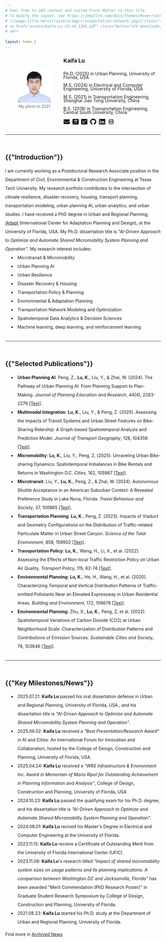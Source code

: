 ```yaml
---
# Feel free to add content and custom Front Matter to this file.
# To modify the layout, see https://jekyllrb.com/docs/themes/#overriding-theme-defaults
# ![image-title-here](/assets/Img/transportation-network.jpg){:class="img-responsive"}
# <a href="assets/Kaifa-Lu-CV-24_1203.pdf" class="button">CV download</a>
# <br>

layout: home_2
---
```


<div style="display: flex; align-items: center;">
  <figure style="text-align: center;">
    <img src="assets/Portrait_Kaifa.jpg" alt="Kaifa" style="width: 170px; margin-right: 12px; border-radius: 4px;">
    <figcaption style="font-size: 0.9em; color: #666;line-height: 1.5;">My photo in 2021</figcaption>
  </figure>
  <div>
    <span style="font-weight: bold;font-size: 1.25em;line-height: 2.5;">Kaifa Lu</span>
    <style>
      p {
        line-height: 0.85;
      }
    </style>
    <p>Ph.D. (2025) in Urban Planning, University of Florida, USA</p>
    <p>M.S. (2024) in Electrical and Computer Engineering, University of Florida, USA</p>
    <p>M.S. (2021) in Transportation Engineering, Shanghai Jiao Tong University, China</p>
    <p>B.S. (2018) in Transportation Engineering, Central South University, China</p>
    <a href="mailto:kaifa.lu@ufl.edu" style="text-decoration: none; color: inherit;">
    <img src="assets/envelope-solid.svg" alt="Email" class="icon" title="Email me" style="width: 20px; height: 20px; vertical-align: middle; margin-right: 5px;">
    </a>
    <a href="https://scholar.google.com/citations?hl=en&user=a8eAKS8AAAAJ" style="text-decoration: none; color: inherit;">
    <img src="assets/google-scholar-square.svg" alt="Google Scholar" class="icon" title="Visit Google Scholar" style="width: 20px; height: 20px; vertical-align: middle; margin-right: 5px;">
    </a>
    <a href="https://www.researchgate.net/profile/Lu-Kaifa" style="text-decoration: none; color: inherit;">
    <img src="assets/researchgate-square.svg" alt="ResearchGate" class="icon" title="Visit ResearchGate" style="width: 20px; height: 20px; vertical-align: middle; margin-right: 5px;">
    </a>
    <a href="https://github.com/kaifalu" style="text-decoration: none; color: inherit;">
    <img src="assets/github-brands-solid.svg" alt="Github" class="icon" title="Visit Github" style="width: 20px; height: 20px; vertical-align: middle; margin-right: 5px;">
    </a>
    <a href="https://www.linkedin.com/in/kaifa-lu-828676225/" style="text-decoration: none; color: inherit;">
    <img src="assets/linkedin-brands-solid.svg" alt="LinkedIn" class="icon" title="Visit linkedIn" style="width: 20px; height: 20px; vertical-align: middle; margin-right: 5px;">
    </a>
    <a href="assets/Kaifa-Lu-CV-24_1203.pdf" style="text-decoration: none; color: inherit;">
    <img src="assets/square-cv-svgrepo-com.svg" alt="Resume" class="resume-link" title="Download CV" style="width: 20px; height: 20px; vertical-align: middle; margin-right: 5px;">
    </a>
  </div>
</div>
<br>

-----------
<br>
<h2>{{"Introduction"}}</h2>
<style>
      p1 {
        line-height: 2;
      }
      li {
        padding-left: 40px;
        line-height: 2;
        text-indent: -20px;
      }
    </style>
<p1>I am currently working as a Postdoctoral Research Associate position in the Department of Civil, Environmental & Construction Engineering at Texas Tech University. My research portfolio contributes to the intersection of climate resilience, disaster recovery, housing, transport planning, transportation modeling, urban planning AI, urban analytics, and urban studies. I have received a PhD degree in Urban and Regional Planning, <a href="https://dcp.ufl.edu/iadapt/">iAdapt</a> (International Center for Adaptation Planning and Design), at the University of Florida, USA. My Ph.D. dissertation title is <i>"AI-Driven Approach to Optimize and Automate Shared Micromobility System Planning and Operation"</i>. My research interest includes:</p1>
<br>
<li>Microtransit & Micromobility</li>
<li>Urban Planning AI</li>
<li>Urban Resilience</li>
<li>Disaster Recovery & Housing</li>
<li>Transportation Policy & Planning</li>
<li>Environmental & Adaptation Planning</li>
<li>Transportation Network Modeling and Optimization</li>
<li>Spatiotemporal Data Analytics & Decision Sciences</li>
<li>Machine learning, deep learning, and reinforcement learning</li>
<br>

-----------
<br>
<h2>{{"Selected Publications"}}</h2>
<li><b>Urban Planning AI</b>: Peng, Z., <b>Lu, K.</b>, Liu, Y., & Zhai, W. (2024). The Pathway of Urban Planning AI: From Planning Support to Plan-Making. <em>Journal of Planning Education and Research</em>, 44(4), 2263-2279 <a href="https://doi.org/10.1177/0739456X231180568">[Text]</a>.</li>
<li><b>Multimodal Integration</b>: <b>Lu, K.</b>, Liu, Y., & Peng, Z. (2025). Assessing the Impacts of Transit Systems and Urban Street Features on Bike-Sharing Ridership: A Graph-based Spatiotemporal Analysis and Prediction Model. <em>Journal of Transport Geography</em>, 128, 104356 <a href="https://doi.org/10.1016/j.jtrangeo.2025.104356">[Text]</a>.</li>
<li><b>Micromobility</b>: <b>Lu, K.</b>, Liu, Y., Peng, Z. (2025). Unraveling Urban Bike-sharing Dynamics: Spatiotemporal Imbalances in Bike Rentals and Returns in Washington D.C. <em>Cities</em>, 162, 105967 <a href="https://doi.org/10.1016/j.cities.2025.105967">[Text]</a>.</li>
<li><b>Microtransit</b>: Liu, Y., <b>Lu, K.</b>, Peng, Z., & Zhai, W. (2024). Autonomous Shuttle Acceptance in an American Suburban Context: A Revealed Preference Study in Lake Nona, Florida. <em>Travel Behaviour and Society</em>, 37, 100865 <a href="https://doi.org/10.1016/j.tbs.2024.100865">[Text]</a>.</li>
<li><b>Transportation Planning</b>: <b>Lu, K.</b>, Peng, Z. (2023). Impacts of Viaduct and Geometry Configurations on the Distribution of Traffic-related Particulate Matter in Urban Street Canyon. <em>Science of the Total Environment</em>, 858, 159902 <a href="https://doi.org/10.1016/j.scitotenv.2022.159902">[Text]</a>.</li>
<li><b>Transportation Policy</b>: <b>Lu, K.</b>, Wang, H., Li, X., et al. (2022). Assessing the Effects of Non-local Traffic Restriction Policy on Urban Air Quality. <em>Transport Policy</em>, 115, 62-74 <a href="https://doi.org/10.1016/j.tranpol.2021.11.005">[Text]</a>.</li>
<li><b>Environmental Planning</b>: <b>Lu, K.</b>, He, H., Wang, H., et al. (2020). Characterizing Temporal and Vertical Distribution Patterns of Traffic-emitted Pollutants Near an Elevated Expressway in Urban Residential Areas. <em>Building and Environment</em>, 172, 106678 <a href="https://doi.org/10.1016/j.buildenv.2020.106678">[Text]</a>.</li>
<li><b>Environmental Planning</b>: Zhu, X., <b>Lu, K.</b>, Peng, Z, et al. (2022). Spatiotemporal Variations of Carbon Dioxide (CO2) at Urban Neighborhood Scale: Characterization of Distribution Patterns and Contributions of Emission Sources. <em>Sustainable Cities and Society</em>, 78, 103646 <a href="https://doi.org/10.1016/j.scs.2021.103646">[Text]</a>.</li>
<br>

-----------
<br>
<h2>{{"Key Milestones/News"}}</h2>
<li>2025.07.21: <b>Kaifa Lu</b> passed his oral dissertation defense in Urban and Regional Planning, University of Florida, USA., and his dissertation title is <em>"AI-Driven Approach to Optimize and Automate Shared Micromobility System Planning and Operation"</em>.</li>
<li>2025.06.02: <b>Kaifa Lu</b> received a <em>"Best Presentation/Research Award"</em> in AI and Cities: An International Forum for Innovation and Collaboration, hosted by the College of Design, Construction and Planning, University of Florida, USA.</li>
<li>2025.04.24: <b>Kaifa Lu</b> received a <em>"WRS Infrastructure & Environment Inc. Award in Memoriam of Mario Ripol for Outstanding Achievement in Planning Information and Analysis"</em>, College of Design, Construction and Planning, University of Florida, USA</li>
<li>2024.10.23: <b>Kaifa Lu</b> passed the qualifying exam for his Ph.D. degree, and his dissertation title is <em>"AI-Driven Approach to Optimize and Automate Shared Micromobility System Planning and Operation"</em>.</li>
<li>2024.08.01: <b>Kaifa Lu</b> recived his Master's Degree in Electrical and Computer Engineering at the University of Florida.</li>
<li>2023.11.15: <b>Kaifa Lu</b> receive a Certificate of Outstanding Merit from the University of Florida International Center (UFIC).</li>
<li>2023.11.09: <b>Kaifa Lu</b>'s research titled <em>"Impact of shared micromobility system sizes on usage patterns and its planning implications: A comparison between Washington DC and Jacksonville, Florida"</em> has been awarded "Merit Commendation (PhD Research Poster)" in Graduate Student Research Symposium by College of Design, Construction and Planning, University of Florida.</li>
<li>2021.08.23: <b>Kaifa Lu</b> started his Ph.D. study at the Department of Urban and Regional Planning, University of Florida.</li>
<br>
Find more in <a href="https://kaifalu.github.io/kaifalu_page/news/">Archived News</a>
